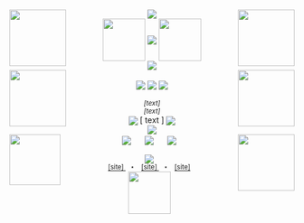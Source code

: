 <p align="center">
    <br/>
  <img align="left" width="100" src="https://carcuvorous.carrd.co/assets/images/gallery01/b34f3e28.gif?v=b471a82b">
  <img align="center" src="https://biscuit.crd.co/assets/images/gallery86/fe4df821.gif?v=cc1c6dfa">
  <img align="right" width="100" src="https://carcuvorous.carrd.co/assets/images/gallery01/ae8226a0.gif?v=b471a82b">
    <br/>
  <img align="center" width="75" src="https://wilardo.crd.co/assets/images/gallery06/ae139cc8.png?v=c0a0770b">
  <img align="center" src="https://spotify-github-profile.kittinanx.com/api/view?uid= [spotify username] &cover_image=true&theme=novatorem&show_offline=true&background_color= [hex code here] &interchange=true&bar_color= [hex code here] &bar_color_cover=false">
  <img align="center" width="75" src="https://f3verdream.carrd.co/assets/images/gallery01/adc1363a.png?v=a26325f0">
    <br/> 
  <img align="center" src="http://media.tumblr.com/4fd894db8ac379f6d6a136059d866c88/tumblr_inline_mh404424En1r913zj.gif">
    <br/>
  <img height="100" align="left" src="https://wilardo.crd.co/assets/images/gallery33/c570d12c.gif?v=c0a0770b">
  <img height="100" align="right" src="https://f3verdream.carrd.co/assets/images/gallery01/fc33ca37.gif?v=7c55eb14">
    <br/>
  <img align="center" src="https://biscuit.crd.co/assets/images/gallery42/df32979f.gif?v=cc1c6dfa">
  <img align="center" src="https://komarev.com/ghpvc/?username=gaaraboof&color=900000&style=plastic&label=✯+kill+count+⭒+&abbreviated=true">
  <img align="center" src="https://f3verdream.carrd.co/assets/images/gallery01/0abee8c2.gif?v=ef994354">
    <br/>    
    <br/>
  <align="center"><I><sub> [text] </sub></I></align>
    <br/>
  <align="center"><I><sup> [text] </sup></I></align>
    <br/>
  <img align="center" src="https://f3verdream.carrd.co/assets/images/gallery01/c2b82cd3.gif?v=4181f9eb">
  <align="center"><hspace="20"> [ text ] </hspace></align>
  <img align="center" length="75" src="https://f3verdream.carrd.co/assets/images/gallery01/98c880f9.gif?v=4181f9eb">
    <br/>
  <img align="center" src="https://biscuit.crd.co/assets/images/gallery86/3f76d9d1.gif?v=cc1c6dfa">
    <br/>
  <img align="left" width="90" length="100" src="https://carcuvorous.carrd.co/assets/images/gallery01/81e30a83.gif?v=b471a82b">
  <img align="center" src="https://carcuvorous.carrd.co/assets/images/gallery22/02c21a7d.jpg?v=b471a82b" hspace="10" >
  <img align="center" src="https://carcuvorous.carrd.co/assets/images/gallery09/6825816d.jpg?v=b471a82b" hspace="10" >
  <img align="center" src="https://carcuvorous.carrd.co/assets/images/gallery13/9f8560c5.png?v=b471a82b" hspace="10" >
  <img align="right" width="100" src="https://carcuvorous.carrd.co/assets/images/gallery01/003044cb.gif?v=b471a82b">
    <br/>
    <br/>
  <img align="center" src="https://biscuit.crd.co/assets/images/gallery78/356bb442.gif?v=cc1c6dfa">
    <br/>
  <sup> <a href=" [link] "> [site] </a> ⠀⋆⠀ <a href=" [link] "> [site] </a> ⠀⋆⠀ <a href=" [link] "> [site] </a> </sup>
    <br/>
  <img align="center" width="75" src="https://biscuit.crd.co/assets/images/gallery73/dc024c36.gif?v=cc1c6dfa">
</p>

